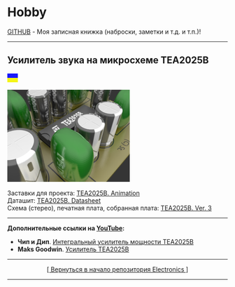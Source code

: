 # Hobby
[GITHUB](https://github.com) - Моя записная книжка (наброски, заметки и т.д. и т.п.)!

<hr>

## Усилитель звука на микросхеме TEA2025B

![](https://github.com/drilnet/electronics/blob/master/UA.png)

<a href="https://github.com/drilnet/electronics/tree/master/AUDIO%20AMPLIFIER%20TEA2025B/TEA2025B.%20Animation">
<img src="https://github.com/drilnet/electronics/blob/master/AUDIO%20AMPLIFIER%20TEA2025B/TEA2025B.%20Animation/TEA2025B.%20Printed%20circuit%20board%2C%20contrast%2C%20HQ.webp" title="Заставка к проекту! Лицензия (License): GNU GPL V3. (C) Демидов С.В.">
</a>


Заставки для проекта: [TEA2025B. Animation](https://github.com/drilnet/electronics/tree/master/AUDIO%20AMPLIFIER%20TEA2025B/TEA2025B.%20Animation)
<br>
Даташит: [TEA2025B. Datasheet](https://github.com/drilnet/electronics/tree/master/AUDIO%20AMPLIFIER%20TEA2025B/TEA2025B.%20Datasheet)
<br>
Схема (стерео), печатная плата, собранная плата: [TEA2025B. Ver. 3](https://github.com/drilnet/electronics/tree/master/AUDIO%20AMPLIFIER%20TEA2025B/TEA2025B.%20Ver.%203 "с нестабилизированным источником питания")

<hr>

**Дополнительные ссылки на [YouTube](https://www.youtube.com/):**

* **Чип и Дип**. [Интегральный усилитель мощности TEA2025B](https://www.youtube.com/watch?v=HxKuFPEZ8IY)
* **Maks Goodwin**. [Усилитель TEA2025B](https://www.youtube.com/watch?v=0jN5wf0AZAE)

<hr>

<div align="center">
<a href="https://github.com/drilnet/electronics">
[ Вернуться в начало репозитория Electronics ]
</a>
</div>

<hr>
